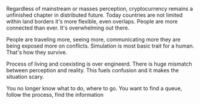 Regardless of mainstream or masses perception, cryptocurrency remains a unfinished chapter in distributed future.
Today countries are not limited within land borders it's more flexible, even overlaps. 
People are more connected than ever. It's overwhelming out there.

People are traveling more, seeing more, communicating more they are being exposed more on conflicts. 
Simulation is most basic trait for a human. That's how they survive.

Process of living and coexisting is over engineerd. There is huge mismatch between perception and reality.
This fuels confusion and it makes the situation scary.

You no longer know what to do, where to go. You want to find a queue, follow the process, find the information 
